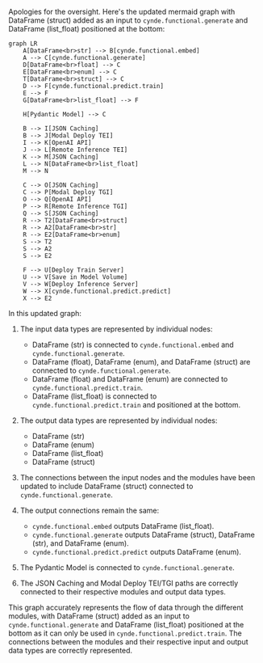 Apologies for the oversight. Here's the updated mermaid graph with DataFrame (struct) added as an input to `cynde.functional.generate` and DataFrame (list_float) positioned at the bottom:

```mermaid
graph LR
    A[DataFrame<br>str] --> B[cynde.functional.embed]
    A --> C[cynde.functional.generate]
    D[DataFrame<br>float] --> C
    E[DataFrame<br>enum] --> C
    T[DataFrame<br>struct] --> C
    D --> F[cynde.functional.predict.train]
    E --> F
    G[DataFrame<br>list_float] --> F

    H[Pydantic Model] --> C

    B --> I[JSON Caching]
    B --> J[Modal Deploy TEI]
    I --> K[OpenAI API]
    J --> L[Remote Inference TEI]
    K --> M[JSON Caching]
    L --> N[DataFrame<br>list_float]
    M --> N

    C --> O[JSON Caching]
    C --> P[Modal Deploy TGI]
    O --> Q[OpenAI API]
    P --> R[Remote Inference TGI]
    Q --> S[JSON Caching]
    R --> T2[DataFrame<br>struct]
    R --> A2[DataFrame<br>str]
    R --> E2[DataFrame<br>enum]
    S --> T2
    S --> A2
    S --> E2

    F --> U[Deploy Train Server]
    U --> V[Save in Model Volume]
    V --> W[Deploy Inference Server]
    W --> X[cynde.functional.predict.predict]
    X --> E2
```

In this updated graph:

1. The input data types are represented by individual nodes:
   - DataFrame (str) is connected to `cynde.functional.embed` and `cynde.functional.generate`.
   - DataFrame (float), DataFrame (enum), and DataFrame (struct) are connected to `cynde.functional.generate`.
   - DataFrame (float) and DataFrame (enum) are connected to `cynde.functional.predict.train`.
   - DataFrame (list_float) is connected to `cynde.functional.predict.train` and positioned at the bottom.

2. The output data types are represented by individual nodes:
   - DataFrame (str)
   - DataFrame (enum)
   - DataFrame (list_float)
   - DataFrame (struct)

3. The connections between the input nodes and the modules have been updated to include DataFrame (struct) connected to `cynde.functional.generate`.

4. The output connections remain the same:
   - `cynde.functional.embed` outputs DataFrame (list_float).
   - `cynde.functional.generate` outputs DataFrame (struct), DataFrame (str), and DataFrame (enum).
   - `cynde.functional.predict.predict` outputs DataFrame (enum).

5. The Pydantic Model is connected to `cynde.functional.generate`.

6. The JSON Caching and Modal Deploy TEI/TGI paths are correctly connected to their respective modules and output data types.

This graph accurately represents the flow of data through the different modules, with DataFrame (struct) added as an input to `cynde.functional.generate` and DataFrame (list_float) positioned at the bottom as it can only be used in `cynde.functional.predict.train`. The connections between the modules and their respective input and output data types are correctly represented.